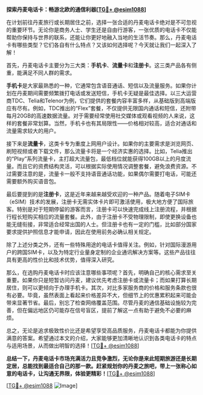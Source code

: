 **探索丹麦电话卡：畅游北欧的通信利器[[TG💪+ @esim1088](https://t.me/s/esim1088)]**

在计划前往丹麦旅行或长期居住之前，选择一张合适的丹麦电话卡绝对是不可忽视的重要环节。无论你是商务人士、学生还是自由行游客，一张优质的电话卡不仅能帮助你保持与世界的联系，还能让你更好地融入当地的生活节奏。那么，丹麦电话卡有哪些类型？它们各自有什么特点？又该如何选择呢？今天就让我们一起深入了解！

首先，丹麦电话卡主要分为三大类：**手机卡**、**流量卡**和**注册卡**。这三类产品各有侧重，能满足不同人群的需求。

**手机卡**是大家最熟悉的一种，它通常包含语音通话、短信以及流量服务。如果你计划在丹麦期间需要频繁拨打电话或发送短信，手机卡无疑是最佳选择。以三大运营商TDC、Telia和Telenor为例，它们提供的套餐内容丰富多样，从基础版到高端版应有尽有。例如，TDC推出的“Flex”套餐，不仅提供无限国内通话和短信，还附带每月20GB的高速数据流量。对于需要经常使用社交媒体或观看视频的人来说，这样的套餐非常划算。当然，手机卡也有其局限性——价格相对较高，适合对通话和流量需求较大的用户。

接下来是**流量卡**，这类卡专为重度上网用户设计。如果你的主要需求是浏览网页、刷短视频或者下载文件，那么流量卡将是一个经济实惠的选择。比如，Telia推出的“Play”系列流量卡，主打超大流量包，最低档位就能获得100GB以上的月度流量。而且它的资费结构灵活，可以根据实际使用情况调整套餐，避免浪费资源。不过需要注意的是，流量卡一般不支持语音通话功能，如果偶尔需要打电话，可能还需要额外购买语音包。

最后要提到的是**注册卡**，这是近年来越来越受欢迎的一种产品。随着电子SIM卡（eSIM）技术的发展，注册卡无需实体卡片即可激活使用，极大地方便了国际旅客。特别是对于短期停留的游客而言，注册卡可以快速完成线上注册流程，并根据行程长短购买相应的流量套餐。此外，由于注册卡不受物理限制，即使更换设备也能无缝衔接，非常适合经常出国的人士。但注册卡也有一定的门槛，比如部分国家要求提供护照信息才能申请，因此在使用前务必确认相关规定。

除了上述分类之外，还有一些特殊用途的电话卡值得关注。例如，针对国际漫游用户的跨国SIM卡，以及为特定行业量身定制的企业通讯解决方案等。这些产品往往具有更高的性价比和技术优势，值得深入研究。

那么，在选购丹麦电话卡时应该注意哪些事项呢？首先，明确自己的核心需求至关重要。如果你只是短暂访问丹麦，建议优先考虑注册卡或流量卡；而如果打算长期居住，则可以更倾向于办理手机卡。其次，对比多家服务商的价格和服务条款也很有必要。毕竟，虽然表面上看起来价格差异不大，但细节上的优惠累积起来可能会带来显著节省。最后，别忘了检查网络覆盖范围。尽管丹麦的通信基础设施较为完善，但在偏远地区仍可能存在信号盲区，提前了解这一点有助于避免不必要的麻烦。

总之，无论是追求极致性价比还是希望享受高品质服务，丹麦电话卡都能为你提供满意的答案。希望通过本文的介绍，大家能够更加清晰地认识到各类电话卡的特点与适用场景，从而做出明智的选择！[[TG💪+ @esim1088](https://t.me/s/esim1088)]

**总结一下，丹麦电话卡市场充满活力且竞争激烈，无论你是来此短期旅游还是长期定居，总能找到最适合自己的那一款。赶紧规划你的丹麦之旅吧，带上一张称心如意的电话卡，让沟通无界限，体验更精彩！**[[TG💪+ @esim1088](https://t.me/s/esim1088)]  

[[TG💪+ @esim1088](https://t.me/s/esim1088) ![Image](https://i.postimg.cc/4NQfJmqS/Snipaste-2025-05-13-00-14-12.png)]